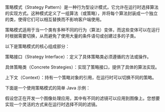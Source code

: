 策略模式（Strategy Pattern）是一种行为型设计模式，它允许在运行时选择算法的实现方式。这种模式定义了一组算法（或策略），并将每个算法封装成一个独立的类，使得它们可以相互替换而不影响客户端使用。

策略模式适用于当一个类有多种不同的行为（算法）变体，而这些变体可以在运行时根据需要切换，从而避免了使用大量的条件语句或创建过多的子类。

以下是策略模式的核心组成部分：

策略接口（Strategy Interface）：定义了具体策略类必须遵循的方法或操作。

具体策略类（Concrete Strategies）：实现了策略接口，提供了具体的算法实现。

上下文（Context）：持有一个策略对象的引用，在运行时可以切换不同的策略。

下面是一个使用策略模式的简单 Java 示例：

假设您正在开发一个图像处理应用，其中有不同的滤镜可以应用到图像上。您想要实现一个灵活的方式来在运行时选择不同的滤镜。